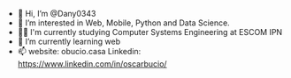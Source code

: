 - 👋 Hi, I’m @Dany0343
- 👀 I’m interested in Web, Mobile, Python and Data Science.
- 🐱‍💻 I'm currently studying Computer Systems Engineering at ESCOM IPN
- 🌱 I’m currently learning web
- 📫 website: obucio.casa
Linkedin: https://www.linkedin.com/in/oscarbucio/

<!---
Dany0343/Dany0343 is a ✨ special ✨ repository because its `README.md` (this file) appears on your GitHub profile.
You can click the Preview link to take a look at your changes.
--->
